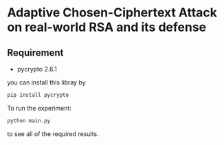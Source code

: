 # Adaptive Chosen-Ciphertext Attack on real-world RSA and its defense

## Requirement

* pycrypto 2.6.1

you can install this libray by

```Bash
pip install pycrypto
```

To run the experiment:

```Bash
python main.py
```

to see all of the required results.
